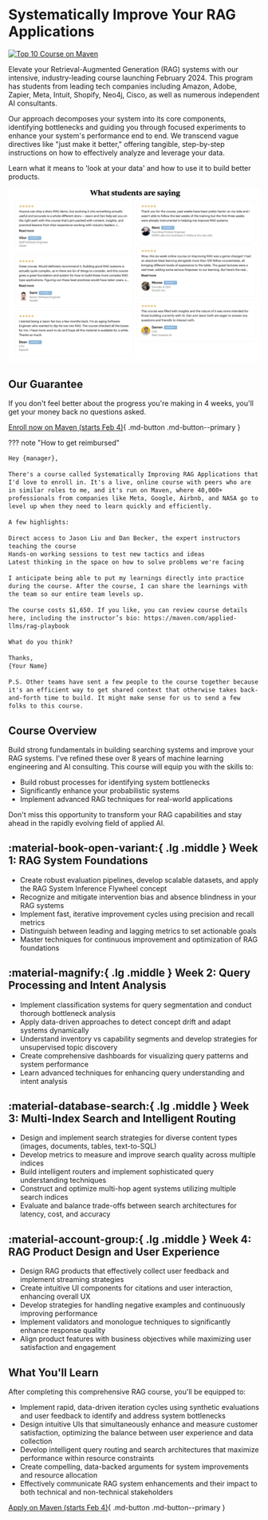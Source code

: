 # Systematically Improve Your RAG Applications

[![Top 10 Course on Maven](writing/posts/img/rag-playbook-course.png)](https://maven.com/applied-llms/rag-playbook)

Elevate your Retrieval-Augmented Generation (RAG) systems with our intensive, industry-leading course launching February 2024. This program has students from leading tech companies including Amazon, Adobe, Zapier, Meta, Intuit, Shopify, Neo4j, Cisco, as well as numerous independent AI consultants.

Our approach decomposes your system into its core components, identifying bottlenecks and guiding you through focused experiments to enhance your system's performance end to end. We transcend vague directives like "just make it better," offering tangible, step-by-step instructions on how to effectively analyze and leverage your data. 

Learn what it means to 'look at your data' and how to use it to build better products.

![RAG Playbook Course](writing/posts/img/course-review.png)

## Our Guarantee

If you don't feel better about the progress you're making in 4 weeks, you'll get your money back no questions asked.

[Enroll now on Maven (starts Feb 4)](https://maven.com/applied-llms/rag-playbook){ .md-button .md-button--primary }

??? note "How to get reimbursed"

    Hey {manager},

    There's a course called Systematically Improving RAG Applications that I'd love to enroll in. It's a live, online course with peers who are in similar roles to me, and it's run on Maven, where 40,000+ professionals from companies like Meta, Google, Airbnb, and NASA go to level up when they need to learn quickly and efficiently.

    A few highlights:

    Direct access to Jason Liu and Dan Becker, the expert instructors teaching the course
    Hands-on working sessions to test new tactics and ideas
    Latest thinking in the space on how to solve problems we're facing

    I anticipate being able to put my learnings directly into practice during the course. After the course, I can share the learnings with the team so our entire team levels up.

    The course costs $1,650. If you like, you can review course details here, including the instructor’s bio: https://maven.com/applied-llms/rag-playbook

    What do you think?

    Thanks,
    {Your Name}

    P.S. Other teams have sent a few people to the course together because it's an efficient way to get shared context that otherwise takes back-and-forth time to build. It might make sense for us to send a few folks to this course.


## Course Overview

Build strong fundamentals in building searching systems and improve your RAG systems. I've refined these over 8 years of machine learning engineering and AI consulting. This course will equip you with the skills to:

- Build robust processes for identifying system bottlenecks
- Significantly enhance your probabilistic systems
- Implement advanced RAG techniques for real-world applications

Don't miss this opportunity to transform your RAG capabilities and stay ahead in the rapidly evolving field of applied AI.

## :material-book-open-variant:{ .lg .middle } Week 1: RAG System Foundations

* Create robust evaluation pipelines, develop scalable datasets, and apply the RAG System Inference Flywheel concept
* Recognize and mitigate intervention bias and absence blindness in your RAG systems
* Implement fast, iterative improvement cycles using precision and recall metrics
* Distinguish between leading and lagging metrics to set actionable goals
* Master techniques for continuous improvement and optimization of RAG foundations

## :material-magnify:{ .lg .middle } Week 2: Query Processing and Intent Analysis

* Implement classification systems for query segmentation and conduct thorough bottleneck analysis
* Apply data-driven approaches to detect concept drift and adapt systems dynamically
* Understand inventory vs capability segments and develop strategies for unsupervised topic discovery
* Create comprehensive dashboards for visualizing query patterns and system performance
* Learn advanced techniques for enhancing query understanding and intent analysis

## :material-database-search:{ .lg .middle } Week 3: Multi-Index Search and Intelligent Routing

* Design and implement search strategies for diverse content types (images, documents, tables, text-to-SQL)
* Develop metrics to measure and improve search quality across multiple indices
* Build intelligent routers and implement sophisticated query understanding techniques
* Construct and optimize multi-hop agent systems utilizing multiple search indices
* Evaluate and balance trade-offs between search architectures for latency, cost, and accuracy

## :material-account-group:{ .lg .middle } Week 4: RAG Product Design and User Experience

* Design RAG products that effectively collect user feedback and implement streaming strategies
* Create intuitive UI components for citations and user interaction, enhancing overall UX
* Develop strategies for handling negative examples and continuously improving performance
* Implement validators and monologue techniques to significantly enhance response quality
* Align product features with business objectives while maximizing user satisfaction and engagement

## What You'll Learn

After completing this comprehensive RAG course, you'll be equipped to:

- Implement rapid, data-driven iteration cycles using synthetic evaluations and user feedback to identify and address system bottlenecks
- Design intuitive UIs that simultaneously enhance and measure customer satisfaction, optimizing the balance between user experience and data collection
- Develop intelligent query routing and search architectures that maximize performance within resource constraints
- Create compelling, data-backed arguments for system improvements and resource allocation
- Effectively communicate RAG system enhancements and their impact to both technical and non-technical stakeholders

[Apply on Maven (starts Feb 4)](https://maven.com/applied-llms/rag-playbook){ .md-button .md-button--primary }
